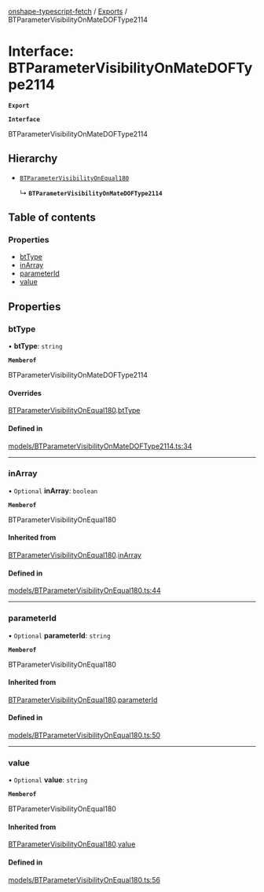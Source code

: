 [onshape-typescript-fetch](../README.md) / [Exports](../modules.md) / BTParameterVisibilityOnMateDOFType2114

# Interface: BTParameterVisibilityOnMateDOFType2114

**`Export`**

**`Interface`**

BTParameterVisibilityOnMateDOFType2114

## Hierarchy

- [`BTParameterVisibilityOnEqual180`](BTParameterVisibilityOnEqual180.md)

  ↳ **`BTParameterVisibilityOnMateDOFType2114`**

## Table of contents

### Properties

- [btType](BTParameterVisibilityOnMateDOFType2114.md#bttype)
- [inArray](BTParameterVisibilityOnMateDOFType2114.md#inarray)
- [parameterId](BTParameterVisibilityOnMateDOFType2114.md#parameterid)
- [value](BTParameterVisibilityOnMateDOFType2114.md#value)

## Properties

### btType

• **btType**: `string`

**`Memberof`**

BTParameterVisibilityOnMateDOFType2114

#### Overrides

[BTParameterVisibilityOnEqual180](BTParameterVisibilityOnEqual180.md).[btType](BTParameterVisibilityOnEqual180.md#bttype)

#### Defined in

[models/BTParameterVisibilityOnMateDOFType2114.ts:34](https://github.com/toebes/onshape-typescript-fetch/blob/3e11ae1/models/BTParameterVisibilityOnMateDOFType2114.ts#L34)

___

### inArray

• `Optional` **inArray**: `boolean`

**`Memberof`**

BTParameterVisibilityOnEqual180

#### Inherited from

[BTParameterVisibilityOnEqual180](BTParameterVisibilityOnEqual180.md).[inArray](BTParameterVisibilityOnEqual180.md#inarray)

#### Defined in

[models/BTParameterVisibilityOnEqual180.ts:44](https://github.com/toebes/onshape-typescript-fetch/blob/3e11ae1/models/BTParameterVisibilityOnEqual180.ts#L44)

___

### parameterId

• `Optional` **parameterId**: `string`

**`Memberof`**

BTParameterVisibilityOnEqual180

#### Inherited from

[BTParameterVisibilityOnEqual180](BTParameterVisibilityOnEqual180.md).[parameterId](BTParameterVisibilityOnEqual180.md#parameterid)

#### Defined in

[models/BTParameterVisibilityOnEqual180.ts:50](https://github.com/toebes/onshape-typescript-fetch/blob/3e11ae1/models/BTParameterVisibilityOnEqual180.ts#L50)

___

### value

• `Optional` **value**: `string`

**`Memberof`**

BTParameterVisibilityOnEqual180

#### Inherited from

[BTParameterVisibilityOnEqual180](BTParameterVisibilityOnEqual180.md).[value](BTParameterVisibilityOnEqual180.md#value)

#### Defined in

[models/BTParameterVisibilityOnEqual180.ts:56](https://github.com/toebes/onshape-typescript-fetch/blob/3e11ae1/models/BTParameterVisibilityOnEqual180.ts#L56)
